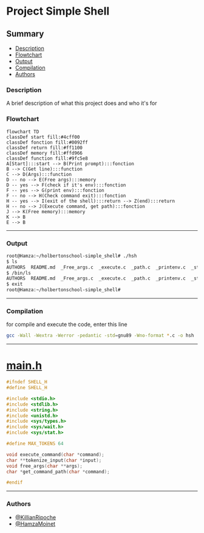 
# Project Simple Shell


## Summary
- [Description](#description)
- [Flowtchart](#Flowtchart)
- [Output](#Output)
- [Compilation](#Compilation)
- [Authors](#Authors)

### Description

A brief description of what this project does and who it's for

### Flowtchart

```mermaid
flowchart TD
classDef start fill:#4cff00
classDef fonction fill:#0092ff
classDef return fill:#ff1100
classDef memory fill:#ffd966
classDef function fill:#9fc5e8
A[Start]:::start --> B(Print prompt):::fonction
B --> C(Get line):::function
C --> D(Args):::function
D -- no --> E(Free args):::memory
D -- yes --> F(check if it's env):::fonction
F -- yes --> G(print env):::fonction
F -- no --> H(Check command exit):::fonction
H -- yes --> I(exit of the shell):::return --> Z(end):::return
H -- no --> J(Execute command, get path):::fonction
J --> K(Free memory):::memory
K --> B
E --> B
```

---
### Output

```bash
root@Hamza:~/holbertonschool-simple_shell# ./hsh
$ ls
AUTHORS  README.md  _Free_args.c  _execute.c  _path.c  _printenv.c  _strtok.c  exercice_test  hsh  main.h  man_1_simple_shell  shell.c
$ /bin/ls
AUTHORS  README.md  _Free_args.c  _execute.c  _path.c  _printenv.c  _strtok.c  exercice_test  hsh  main.h  man_1_simple_shell  shell.c
$ exit
root@Hamza:~/holbertonschool-simple_shell#
```

---
### Compilation

for compile and execute the code, enter this line




```bash
gcc -Wall -Wextra -Werror -pedantic -std=gnu89 -Wno-format *.c -o hsh
```

---

# [main.h](https://github.com/KillianRipoche/holbertonschool-simple_shell/blob/main/main.h)

```c
#ifndef SHELL_H
#define SHELL_H

#include <stdio.h>
#include <stdlib.h>
#include <string.h>
#include <unistd.h>
#include <sys/types.h>
#include <sys/wait.h>
#include <sys/stat.h>

#define MAX_TOKENS 64

void execute_command(char *command);
char **tokenize_input(char *input);
void free_args(char **args);
char *get_command_path(char *command);

#endif
```

---

### Authors

- [@KillianRipoche](https://github.com/KillianRipoche)
- [@HamzaMoinet](https://www.github.com/HamzaMoinet)
